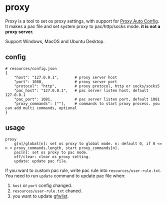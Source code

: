 
# proxy

Proxy is a tool to set os proxy settings, with support for [Proxy Auto Config](https://en.wikipedia.org/wiki/Proxy_auto-config).
It makes a pac file and set system proxy to pac/http/socks mode. **it is not a proxy server.**

Support Windows, MacOS and Ubuntu Desktop.

## config

```
# resources/config.json
{
    "host": "127.0.0.1",       # proxy server host
    "port": 1080,              # proxy server port
    "protocol": "http",        # proxy protocol, http or socks/socks5
    "pac_host": "127.0.0.1",   # pac server listen host, default 127.0.0.1
    "pac_port": 1081,          # pac server listen port, default 1081
    "proxy_commands": [""],    # commands to start proxy process. you can add multi commands, optional
}
```

## usage

```
proxy
    g[n]/global[n]: set os proxy to global mode. n: default 0, if 0 <= n < proxy_commands.length, start proxy_commands[n].
    pac[n]: set os proxy to pac mode.
    off/clear: clear os proxy setting.
    update: update pac file.
```

If you want to custom pac rule, write pac rule into `resources/user-rule.txt`.  
You need to run `update` command to update pac file when:
1. `host` or `port` config changed.
2. `resources/user-rule.txt` chaned.
3. you want to update [gfwlist](https://github.com/gfwlist/gfwlist).
